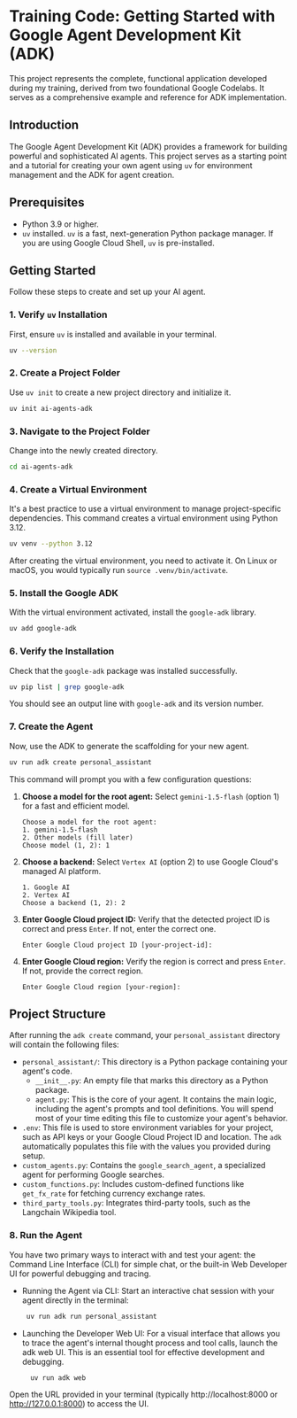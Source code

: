 # Training Code: Getting Started with Google Agent Development Kit (ADK)

This project represents the complete, functional application developed during my training, derived from two foundational Google Codelabs. It serves as a comprehensive example and reference for ADK implementation.

## Introduction

The Google Agent Development Kit (ADK) provides a framework for building powerful and sophisticated AI agents. This project serves as a starting point and a tutorial for creating your own agent using `uv` for environment management and the ADK for agent creation.

## Prerequisites

- Python 3.9 or higher.
- `uv` installed. `uv` is a fast, next-generation Python package manager. If you are using Google Cloud Shell, `uv` is pre-installed.

## Getting Started

Follow these steps to create and set up your AI agent.

### 1. Verify `uv` Installation

First, ensure `uv` is installed and available in your terminal.

```bash
uv --version
```

### 2. Create a Project Folder

Use `uv init` to create a new project directory and initialize it.

```bash
uv init ai-agents-adk
```

### 3. Navigate to the Project Folder

Change into the newly created directory.

```bash
cd ai-agents-adk
```

### 4. Create a Virtual Environment

It's a best practice to use a virtual environment to manage project-specific dependencies. This command creates a virtual environment using Python 3.12.

```bash
uv venv --python 3.12
```
After creating the virtual environment, you need to activate it. On Linux or macOS, you would typically run `source .venv/bin/activate`.

### 5. Install the Google ADK

With the virtual environment activated, install the `google-adk` library.

```bash
uv add google-adk
```

### 6. Verify the Installation

Check that the `google-adk` package was installed successfully.

```bash
uv pip list | grep google-adk
```

You should see an output line with `google-adk` and its version number.

### 7. Create the Agent

Now, use the ADK to generate the scaffolding for your new agent.

```bash
uv run adk create personal_assistant
```

This command will prompt you with a few configuration questions:

1.  **Choose a model for the root agent:** Select `gemini-1.5-flash` (option 1) for a fast and efficient model.
    ```
    Choose a model for the root agent:
    1. gemini-1.5-flash
    2. Other models (fill later)
    Choose model (1, 2): 1
    ```

2.  **Choose a backend:** Select `Vertex AI` (option 2) to use Google Cloud's managed AI platform.
    ```
    1. Google AI
    2. Vertex AI
    Choose a backend (1, 2): 2
    ```

3.  **Enter Google Cloud project ID:** Verify that the detected project ID is correct and press `Enter`. If not, enter the correct one.
    ```
    Enter Google Cloud project ID [your-project-id]:
    ```

4.  **Enter Google Cloud region:** Verify the region is correct and press `Enter`. If not, provide the correct region.
    ```
    Enter Google Cloud region [your-region]:
    ```

## Project Structure

After running the `adk create` command, your `personal_assistant` directory will contain the following files:

- `personal_assistant/`: This directory is a Python package containing your agent's code.
  - `__init__.py`: An empty file that marks this directory as a Python package.
  - `agent.py`: This is the core of your agent. It contains the main logic, including the agent's prompts and tool definitions. You will spend most of your time editing this file to customize your agent's behavior.
- `.env`: This file is used to store environment variables for your project, such as API keys or your Google Cloud Project ID and location. The `adk` automatically populates this file with the values you provided during setup.
- `custom_agents.py`: Contains the `google_search_agent`, a specialized agent for performing Google searches.
 - `custom_functions.py`: Includes custom-defined functions like `get_fx_rate` for fetching currency exchange rates.
- `third_party_tools.py`: Integrates third-party tools, such as the Langchain Wikipedia tool.

### 8. Run the Agent

You have two primary ways to interact with and test your agent: the Command Line Interface (CLI) for simple chat, or the built-in Web Developer UI for powerful debugging and tracing.

- Running the Agent via CLI: Start an interactive chat session with your agent directly in the terminal:

   ```bash
    uv run adk run personal_assistant
- Launching the Developer Web UI: For a visual interface that allows you to trace the agent's internal thought process and tool calls, launch the adk web UI. This is an essential tool for effective development and debugging.

  ```bash
    uv run adk web
Open the URL provided in your terminal (typically http://localhost:8000 or http://127.0.0.1:8000) to access the UI.
